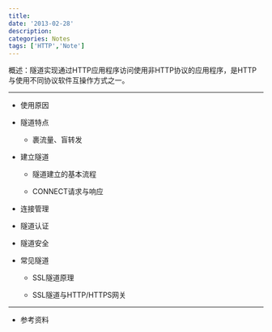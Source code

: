 ```yaml
---
title:
date: '2013-02-28'
description:
categories: Notes
tags: ['HTTP','Note']
---
```



概述：隧道实现通过HTTP应用程序访问使用非HTTP协议的应用程序，是HTTP与使用不同协议软件互操作方式之一。

***

+ 使用原因
    
+ 隧道特点
 
    + 裹流量、盲转发

+ 建立隧道
     
    + 隧道建立的基本流程
        
    + CONNECT请求与响应

+ 连接管理

+ 隧道认证
    
+ 隧道安全
    
+ 常见隧道
     
    + SSL隧道原理
        
    + SSL隧道与HTTP/HTTPS网关

***

+ 参考资料
